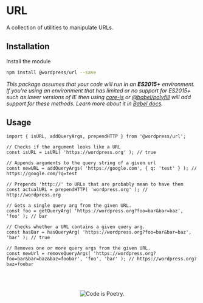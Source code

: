 # URL

A collection of utilities to manipulate URLs.

## Installation

Install the module

```bash
npm install @wordpress/url --save
```

_This package assumes that your code will run in an **ES2015+** environment. If you're using an environment that has limited or no support for ES2015+ such as lower versions of IE then using [core-js](https://github.com/zloirock/core-js) or [@babel/polyfill](https://babeljs.io/docs/en/next/babel-polyfill) will add support for these methods. Learn more about it in [Babel docs](https://babeljs.io/docs/en/next/caveats)._

## Usage

```JS
import { isURL, addQueryArgs, prependHTTP } from '@wordpress/url';

// Checks if the argument looks like a URL
const isURL = isURL( 'https://wordpress.org' ); // true

// Appends arguments to the query string of a given url
const newURL = addQueryArgs( 'https://google.com', { q: 'test' } ); // https://google.com/?q=test

// Prepends 'http://' to URLs that are probably mean to have them
const actualURL = prependHTTP( 'wordpress.org' ); // http://wordpress.org

// Gets a single query arg from the given URL.
const foo = getQueryArg( 'https://wordpress.org?foo=bar&bar=baz', 'foo' ); // bar

// Checks whether a URL contains a given query arg.
const hasBar = hasQueryArg( 'https://wordpress.org?foo=bar&bar=baz', 'bar' ); // true

// Removes one or more query args from the given URL.
const newUrl = removeQueryArgs( 'https://wordpress.org?foo=bar&bar=baz&baz=foobar', 'foo', 'bar' ); // https://wordpress.org?baz=foobar
```

<br/><br/><p align="center"><img src="https://s.w.org/style/images/codeispoetry.png?1" alt="Code is Poetry." /></p>
